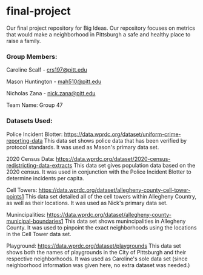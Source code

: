 # final-project
Our final project repository for Big Ideas. Our repository focuses on metrics that would make a neighborhood in Pittsburgh a safe and healthy place to raise a family.


### Group Members:

Caroline Scalf - crs197@pitt.edu


Mason Huntington - mah510@pitt.edu


Nicholas Zana - nick.zana@pitt.edu


Team Name: Group 47


### Datasets Used:
Police Incident Blotter: https://data.wprdc.org/dataset/uniform-crime-reporting-data
This data set shows police data that has been verified by protocol standards. It was used as Mason's primary data set.

2020 Census Data: https://data.wprdc.org/dataset/2020-census-redistricting-data-extracts
This data set gives population data based on the 2020 census. It was used in conjunction with the Police Incident Blotter to determine incidents per capita.

Cell Towers: https://data.wprdc.org/dataset/allegheny-county-cell-tower-points1
This data set detailed all of the cell towers within Allegheny Country, as well as their locations. It was used as Nick's primary data set.

Munincipalities: https://data.wprdc.org/dataset/allegheny-county-municipal-boundaries1
This data set shows munincipalities in Allegheny County. It was used to pinpoint the exact neighborhoods using the locations in the Cell Tower data set.

Playground: https://data.wprdc.org/dataset/playgrounds
This data set shows both the names of playgrounds in the City of Pittsburgh and their respective neighborhoods. It was used as Caroline's sole data set (since neighborhood information was given here, no extra dataset was needed.)
